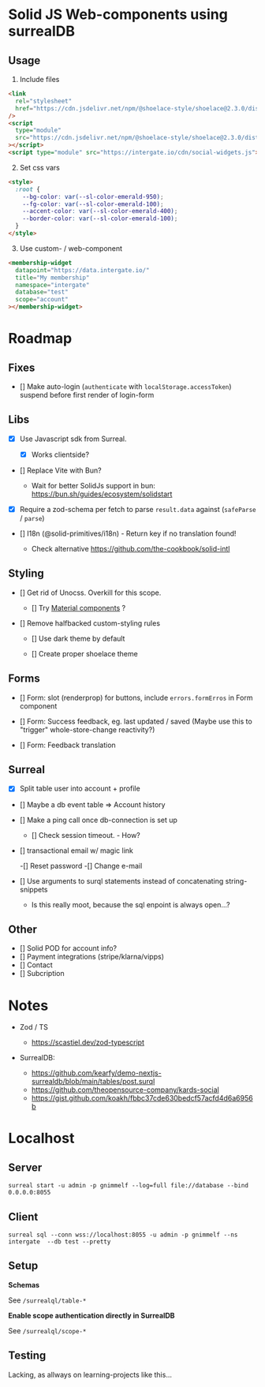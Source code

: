 # Solid JS Web-components using surrealDB

## Usage

1. Include files

```html
<link
  rel="stylesheet"
  href="https://cdn.jsdelivr.net/npm/@shoelace-style/shoelace@2.3.0/dist/themes/light.css"
/>
<script
  type="module"
  src="https://cdn.jsdelivr.net/npm/@shoelace-style/shoelace@2.3.0/dist/shoelace.js"
></script>
<script type="module" src="https://intergate.io/cdn/social-widgets.js"></script>
```

2. Set css vars

```html
<style>
  :root {
    --bg-color: var(--sl-color-emerald-950);
    --fg-color: var(--sl-color-emerald-100);
    --accent-color: var(--sl-color-emerald-400);
    --border-color: var(--sl-color-emerald-100);
  }
</style>
```

3. Use custom- / web-component

```html
<membership-widget
  datapoint="https://data.intergate.io/"
  title="My membership"
  namespace="intergate"
  database="test"
  scope="account"
></membership-widget>
```

# Roadmap

## Fixes

- [] Make auto-login (`authenticate` with `localStorage.accessToken`) suspend before first render of login-form

## Libs

- [x] Use Javascript sdk from Surreal.

  - [x] Works clientside?

- [] Replace Vite with Bun?

  - Wait for better SolidJs support in bun: https://bun.sh/guides/ecosystem/solidstart

- [x] Require a zod-schema per fetch to parse `result.data` against (`safeParse` / `parse`)

- [] I18n (@solid-primitives/i18n) - Return key if no translation found!

  - Check alternative https://github.com/the-cookbook/solid-intl


## Styling

- [] Get rid of Unocss. Overkill for this scope.

  - [] Try [Material components](https://suid.io/getting-started/installation) ?

- [] Remove halfbacked custom-styling rules

  - [] Use dark theme by default

  - [] Create proper shoelace theme

## Forms

- [] Form: slot (renderprop) for buttons, include `errors.formErros` in Form component

- [] Form: Success feedback, eg. last updated / saved (Maybe use this to "trigger" whole-store-change reactivity?)

- [] Form: Feedback translation

## Surreal

- [x] Split table user into account + profile

- [] Maybe a db event table => Account history

- [] Make a ping call once db-connection is set up

  - [] Check session timeout. - How?

- [] transactional email w/ magic link

  -[] Reset password
  -[] Change e-mail

- [] Use arguments to surql statements instead of concatenating string-snippets

  - Is this really moot, because the sql enpoint is always open...?

## Other

- [] Solid POD for account info?
- [] Payment integrations (stripe/klarna/vipps)
- [] Contact
- [] Subcription

# Notes

- Zod / TS

  - https://scastiel.dev/zod-typescript

- SurrealDB:

  - https://github.com/kearfy/demo-nextjs-surrealdb/blob/main/tables/post.surql
  - https://github.com/theopensource-company/kards-social
  - https://gist.github.com/koakh/fbbc37cde630bedcf57acfd4d6a6956b

# Localhost

## Server

```
surreal start -u admin -p gnimmelf --log=full file://database --bind 0.0.0.0:8055
```

## Client

```
surreal sql --conn wss://localhost:8055 -u admin -p gnimmelf --ns intergate  --db test --pretty
```

## Setup

**Schemas**

See `/surrealql/table-*`

**Enable scope authentication directly in SurrealDB**

See `/surrealql/scope-*`

## Testing

Lacking, as allways on learning-projects like this...